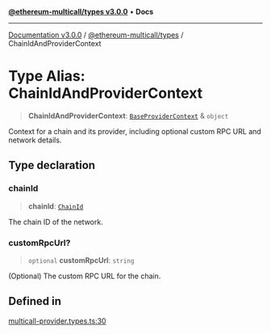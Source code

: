 [**@ethereum-multicall/types v3.0.0**](../README.md) • **Docs**

***

[Documentation v3.0.0](../../../packages.md) / [@ethereum-multicall/types](../README.md) / ChainIdAndProviderContext

# Type Alias: ChainIdAndProviderContext

> **ChainIdAndProviderContext**: [`BaseProviderContext`](BaseProviderContext.md) & `object`

Context for a chain and its provider, including optional custom RPC URL and network details.

## Type declaration

### chainId

> **chainId**: [`ChainId`](ChainId.md)

The chain ID of the network.

### customRpcUrl?

> `optional` **customRpcUrl**: `string`

(Optional) The custom RPC URL for the chain.

## Defined in

[multicall-provider.types.ts:30](https://github.com/niZmosis/ethereum-multicall/blob/759805f36c7ddb05e5fad0eb8478dcf22871af59/packages/types/src/multicall-provider.types.ts#L30)
